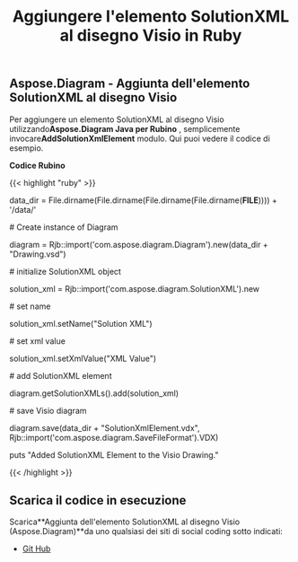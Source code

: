﻿---
title: Aggiungere l'elemento SolutionXML al disegno Visio in Ruby
type: docs
weight: 10
url: /it/java/add-solutionxml-element-to-the-visio-drawing-in-ruby/
---
## **Aspose.Diagram - Aggiunta dell'elemento SolutionXML al disegno Visio**
 Per aggiungere un elemento SolutionXML al disegno Visio utilizzando**Aspose.Diagram Java per Rubino** , semplicemente invocare**AddSolutionXmlElement** modulo. Qui puoi vedere il codice di esempio.

**Codice Rubino**

{{< highlight "ruby" >}}

 data_dir = File.dirname(File.dirname(File.dirname(File.dirname(__FILE__)))) + '/data/'

\# Create instance of Diagram

diagram = Rjb::import('com.aspose.diagram.Diagram').new(data_dir + "Drawing.vsd")

\# initialize SolutionXML object

solution_xml = Rjb::import('com.aspose.diagram.SolutionXML').new

\# set name

solution_xml.setName("Solution XML")

\# set xml value

solution_xml.setXmlValue("XML Value")

\# add SolutionXML element

diagram.getSolutionXMLs().add(solution_xml)

\# save Visio diagram

diagram.save(data_dir + "SolutionXmlElement.vdx", Rjb::import('com.aspose.diagram.SaveFileFormat').VDX)

puts "Added SolutionXML Element to the Visio Drawing."

{{< /highlight >}}
## **Scarica il codice in esecuzione**
 Scarica**Aggiunta dell'elemento SolutionXML al disegno Visio (Aspose.Diagram)**da uno qualsiasi dei siti di social coding sotto indicati:

- [Git Hub](https://github.com/asposediagram/Aspose.Diagram-for-Java/blob/master/Plugins/Aspose_Diagram_Java_for_Ruby/lib/asposediagramjava/SolutionXML/addsolutionxmlelement.rb)
